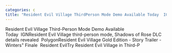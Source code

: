```yaml
---
categories: c
title: "Resident Evil Village ThirdPerson Mode Demo Available Today  IGN"
---
```

Resident Evil Village Third-Person Mode Demo Available Today&nbsp;&nbsp;IGNResident Evil Village third-person mode, Shadows of Rose DLC details revealed&nbsp;&nbsp;PolygonResident Evil Village Gold Edition - Story Trailer - Winters" Finale&nbsp;&nbsp;Resident EvilTry Resident Evil Village in Third-P